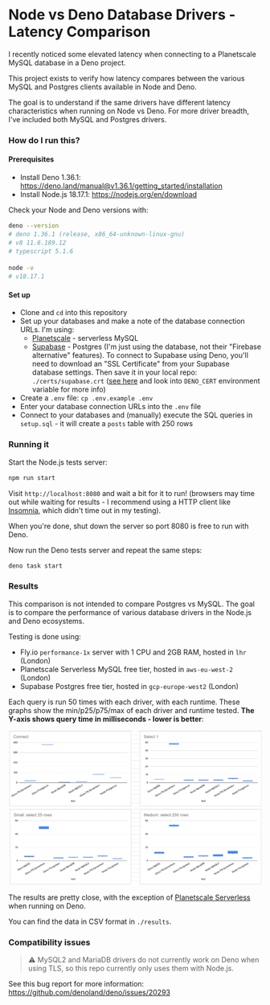 # Node vs Deno Database Drivers - Latency Comparison

I recently noticed some elevated latency when connecting to a Planetscale MySQL database in a Deno project.

This project exists to verify how latency compares between the various MySQL and Postgres clients available in Node and Deno.

The goal is to understand if the same drivers have different latency characteristics when running on Node vs Deno. For more driver breadth, I've included both MySQL and Postgres drivers.

### How do I run this?

#### Prerequisites

- Install Deno 1.36.1: https://deno.land/manual@v1.36.1/getting_started/installation
- Install Node.js 18.17.1: https://nodejs.org/en/download

Check your Node and Deno versions with:

```bash
deno --version
# deno 1.36.1 (release, x86_64-unknown-linux-gnu)
# v8 11.6.189.12
# typescript 5.1.6

node -v
# v18.17.1
```

#### Set up

- Clone and `cd` into this repository
- Set up your databases and make a note of the database connection URLs. I'm using:
  - [Planetscale](https://planetscale.com/) - serverless MySQL
  - [Supabase](https://supabase.com/) - Postgres (I'm just using the database, not their "Firebase alternative" features). To connect to Supabase using Deno, you'll need to download an "SSL Certificate" from your Supabase database settings. Then save it in your local repo: `./certs/supabase.crt` ([see here](https://github.com/denoland/deno/issues/20362) and look into `DENO_CERT` environment variable for more info)
- Create a `.env` file: `cp .env.example .env`
- Enter your database connection URLs into the `.env` file
- Connect to your databases and (manually) execute the SQL queries in `setup.sql` - it will create a `posts` table with 250 rows

### Running it

Start the Node.js tests server:

```bash
npm run start
```

Visit `http://localhost:8080` and wait a bit for it to run! (browsers may time out while waiting for results - I recommend using a HTTP client like [Insomnia](https://insomnia.rest/), which didn't time out in my testing).

When you're done, shut down the server so port 8080 is free to run with Deno.

Now run the Deno tests server and repeat the same steps:

```bash
deno task start
```

### Results

This comparison is not intended to compare Postgres vs MySQL. The goal is to compare the performance of various database drivers in the Node.js and Deno ecosystems.

Testing is done using:

- Fly.io `performance-1x` server with 1 CPU and 2GB RAM, hosted in `lhr` (London)
- Planetscale Serverless MySQL free tier, hosted in `aws-eu-west-2` (London)
- Supabase Postgres free tier, hosted in `gcp-europe-west2` (London)

Each query is run 50 times with each driver, with each runtime. These graphs show the min/p25/p75/max of each driver and runtime tested. **The Y-axis shows query time in milliseconds - lower is better**:

![Connect and SELECT 1 - query results](results/2023-09-02-fly-london-results-1.png?raw=true)
![Select 25 rows and select 250 rows - query results](results/2023-09-02-fly-london-results-2.png?raw=true)

The results are pretty close, with the exception of [Planetscale Serverless](https://www.npmjs.com/package/@planetscale/database) when running on Deno.

You can find the data in CSV format in `./results`.

### Compatibility issues

> ⚠️ MySQL2 and MariaDB drivers do not currently work on Deno when using TLS, so this repo currently only uses them with Node.js.

See this bug report for more information: https://github.com/denoland/deno/issues/20293

